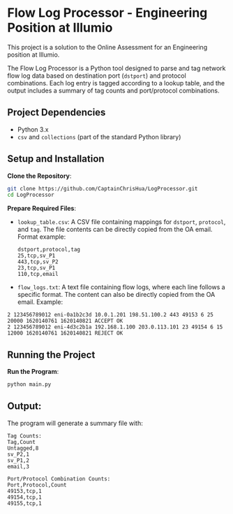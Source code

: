 # Flow Log Processor - Engineering Position at Illumio

This project is a solution to the Online Assessment for an Engineering position at Illumio. 

The Flow Log Processor is a Python tool designed to parse and tag network flow log data based on destination port (`dstport`) and protocol combinations. Each log entry is tagged according to a lookup table, and the output includes a summary of tag counts and port/protocol combinations.

## Project Dependencies

- Python 3.x
- `csv` and `collections` (part of the standard Python library)

## Setup and Installation

**Clone the Repository**:
```bash
git clone https://github.com/CaptainChrisHua/LogProcessor.git
cd LogProcessor
```

**Prepare Required Files**:
- `lookup_table.csv`: A CSV file containing mappings for `dstport`, `protocol`, and `tag`. The file contents can be directly copied from the OA email. Format example:
  ```csv
  dstport,protocol,tag
  25,tcp,sv_P1
  443,tcp,sv_P2
  23,tcp,sv_P1
  110,tcp,email
    ```

- `flow_logs.txt`: A text file containing flow logs, where each line follows a specific format. The content can also be directly copied from the OA email. Example:
```text
2 123456789012 eni-0a1b2c3d 10.0.1.201 198.51.100.2 443 49153 6 25 20000 1620140761 1620140821 ACCEPT OK
2 123456789012 eni-4d3c2b1a 192.168.1.100 203.0.113.101 23 49154 6 15 12000 1620140761 1620140821 REJECT OK
```


## Running the Project

**Run the Program**:
```bash
python main.py
```

## Output: 
The program will generate a summary file with:

```text
Tag Counts:
Tag,Count
Untagged,8
sv_P2,1
sv_P1,2
email,3

Port/Protocol Combination Counts:
Port,Protocol,Count
49153,tcp,1
49154,tcp,1
49155,tcp,1
```